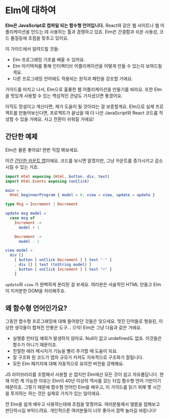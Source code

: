 # Elm에 대하여

**Elm은 JavaScript로 컴파일 되는 함수형 언어입니다.** React와 같은 웹 사이트나 웹 어플리케이션을 만드는 데 사용하는 툴과 경쟁하고 있죠. Elm은 간결함과 쉬운 사용성, 코드 품질등에 초점을 맞추고 있어요.

이 가이드에서 알려드릴 것들:

* Elm 프로그래밍 기초를 배울 수 있어요.
* Elm 아키텍쳐를 통해 인터랙티브 어플리케이션을 어떻게 만들 수 있는지 보여드릴게요.
* 다른 프로그래밍 언어에도 적용되는 원칙과 패턴을 강조할 거에요.

가이드를 마치고 나서, Elm으로 훌륭한 웹 어플리케이션을 만들기를 바라요. 또한 Elm을 멋있게 사용할 수 있는 핵심적인 관념도 가지셨으면 좋겠어요.

아직도 망설이고 계신다면, 제가 도움이 될 것이라는 걸 보증할게요. Elm으로 실제 프로젝트를 만들어보신다면, 프로젝트가 끝났을 때 더 나은 JavaScript와 React 코드를 작성할 수 있을 거에요. 사고 전환이 쉬워질 거에요!

## 간단한 예제

Elm은 물론 좋아요! 한번 직접 봐보세요.

이건 [간단한 카운트 앱](http://elm-lang.org/examples/buttons)이에요. 코드를 보시면 알겠지만, 그냥 카운트를 증가시키고 감소시킬 수 있는 거죠.

```elm
import Html exposing (Html, button, div, text)
import Html.Events exposing (onClick)

main =
  Html.beginnerProgram { model = 0, view = view, update = update }

type Msg = Increment | Decrement

update msg model =
  case msg of
    Increment ->
      model + 1

    Decrement ->
      model - 1

view model =
  div []
    [ button [ onClick Decrement ] [ text "-" ]
    , div [] [ text (toString model) ]
    , button [ onClick Increment ] [ text "+" ]
    ]
```

`update`와 `view` 가 완벽하게 분리된 걸 보세요. 여러분은 서술적인 HTML 만들고 Elm이 지저분한 DOM을 처리해주죠.

## 왜 함수형 언어인가요?

그동안 함수형 프로그래밍에 대해 들어왔던 것들은 잊으세요. 멋진 단어들로 형용된, 이상한 생각들이 합쳐진 안좋은 도구... 으익! Elm은 그냥 다음과 같은 거에요.

* 실행중 런타임 예외가 발생하지 않아요. Null이 없고 undefined도 없죠. 이것들은 함수가 아니기 때문이죠.
* 친절한 에러 메시지가 기능을 빨리 추가할 때 도움이 되요.
* 잘 구조화 된 코드가 앱의 규모가 커져도 지속적으로 구조화가 잘됩니다.
* 모든 Elm 패키지에 대해 자동적으로 유의전 버전을 강제해요.

JS 라이브러리를 조합해서 사용할 순 없지만 Elm에선 모든 것이 쉽고 자유롭답니다. 현재 이런 게 가능한 이유는 Elm이 40년 이상의 역사를 갖는 타입 함수형 언어 기반이기 때문이죠. 그렇기 때문에 함수형 언어인 Elm을 배우고, 이 가이드를 읽기 위해 몇 시간을 투자하는 하는 것은 실제로 가치가 있는 일이에요.

전 Elm을 쉽게 배우고 사용하는데에 초점을 맞췄어요. 여러분들께서 엘름을 접해보고 판단하시길 부탁드려요. 개인적으론 여러분들이 너무 좋아서 깜짝 놀라길 바랍니다!

